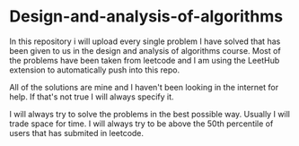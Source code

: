# Design-and-analysis-of-algorithms

In this repository i will upload every single problem I have solved that has been given to us in the design and analysis of algorithms course. Most of the problems have been taken from leetcode and I am using the LeetHub extension to automatically push into this repo.  

All of the solutions are mine and I haven't been looking in the internet for help. If that's not true I will always specify it. 

I will always try to solve the problems in the best possible way. Usually I will trade space for time. I will always try to be above the 50th percentile of users that has submited in leetcode. 
